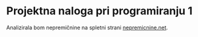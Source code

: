 # Projektna naloga pri programiranju 1
Analizirala bom nepremičnine na spletni strani [nepremicnine.net](www.nepremicnine.net).
